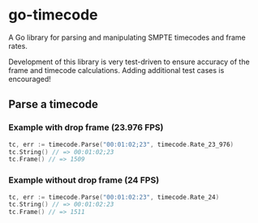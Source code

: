 # go-timecode

A Go library for parsing and manipulating SMPTE timecodes and frame rates.

Development of this library is very test-driven to ensure accuracy of the frame and timecode calculations. Adding additional test cases is encouraged!

## Parse a timecode

### Example with drop frame (23.976 FPS)
```go
tc, err := timecode.Parse("00:01:02;23", timecode.Rate_23_976)
tc.String() // => 00:01:02;23
tc.Frame() // => 1509
```

### Example without drop frame (24 FPS)
```go
tc, err := timecode.Parse("00:01:02:23", timecode.Rate_24)
tc.String() // => 00:01:02:23
tc.Frame() // => 1511
```

